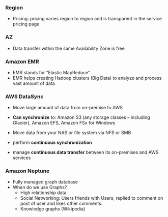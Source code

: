 ### Region
- Pricing: pricing varies region to region and is transparent in the service pricing page

### AZ
- Data transfer within the same Availability Zone is free

### Amazon EMR
- EMR stands for “Elastic MapReduce”
- EMR helps creating Hadoop clusters (Big Data) to analyze and process vast amount of data

### AWS DataSync
- Move large amount of data from on-premise to AWS
- **Can synchronize** to: Amazon S3 (any storage classes – including Glacier), Amazon EFS, Amazon FSx for Windows
- Move data from your NAS or file system via NFS or SMB

- perform **continuous synchronization**
- manage **continuous data transfer** between its on-premises and AWS services

### Amazon Neptune
- Fully managed graph database
- When do we use Graphs?
    - High relationship data
    - Social Networking: Users friends with Users, replied to comment on post of user and likes other comments.
    - Knowledge graphs (Wikipedia)